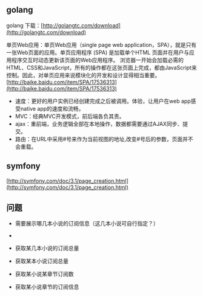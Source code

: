 ## golang
golang 下载：[http://golangtc.com/download](http://golangtc.com/download)

单页Web应用：单页Web应用（single page web application，SPA），就是只有一张Web页面的应用。单页应用程序 (SPA) 是加载单个HTML 页面并在用户与应用程序交互时动态更新该页面的Web应用程序。 浏览器一开始会加载必需的HTML、CSS和JavaScript，所有的操作都在这张页面上完成，都由JavaScript来控制。因此，对单页应用来说模块化的开发和设计显得相当重要。
[http://baike.baidu.com/item/SPA/17536313](http://baike.baidu.com/item/SPA/17536313)

- 速度：更好的用户实例已经创建完成之后被调用。体验，让用户在web app感受native app的速度和流畅，
- MVC：经典MVC开发模式，前后端各负其责。
- ajax：重前端，业务逻辑全部在本地操作，数据都需要通过AJAX同步、提交。
- 路由：在URL中采用#号来作为当前视图的地址,改变#号后的参数，页面并不会重载。

## symfony
[http://symfony.com/doc/3.1/page_creation.html](http://symfony.com/doc/3.1/page_creation.html)


## 问题
 - 需要展示哪几本小说的订阅信息（这几本小说可自行指定？）
 - 


- 获取某几本小说的订阅总量 
- 获取某本小说订阅总量
- 获取某小说某章节订阅数
- 获取某小说章节的订阅信息


